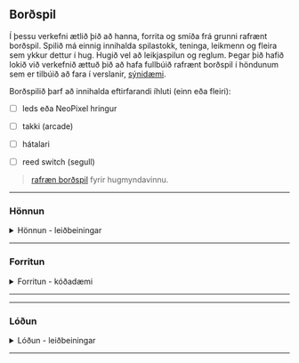 ## Borðspil 
Í þessu verkefni ætlið þið að hanna, forrita og smíða frá grunni rafrænt borðspil. Spilið má einnig innihalda spilastokk, teninga, leikmenn og fleira sem ykkur dettur í hug. Hugið vel að leikjaspilun og reglum. Þegar þið hafið lokið við verkefnið ættuð þið að hafa fullbúið rafrænt borðspil í höndunum sem er tilbúið að fara í verslanir, [sýnidæmi](https://github.com/Chicken405/Skyrsla?tab=readme-ov-file).

Borðspilið þarf að innihalda eftirfarandi íhluti (einn eða fleiri):

- [ ] leds eða NeoPixel hringur
- [ ] takki (arcade)
- [ ] hátalari
- [ ] reed switch (segull)


> [rafræn borðspil](https://boardgamegeek.com/boardgamecategory/1072/electronic) fyrir hugmyndavinnu.

<!--
- [Pyramids secret](https://projecthub.arduino.cc/marcelomaximiano/fac9edcd-e76f-40c8-a4a4-c867072599c4)
- [Would you rather](https://www.instructables.com/How-To-Make-A-Board-Game-Using-Arduino/)
-->

---

### Hönnun
<details>
<summary>Hönnun - leiðbeiningar</summary>
<br>

1. Notaðu [Inkscape](https://github.com/GunnarThorunnarson/Bordspil/blob/main/Inkscape.md) forrit til að hanna borðspilið (svartur litur er notaður fyrir laserskurð).
1. Notaðu [lok/topp](https://github.com/GunnarThorunnarson/Bordspil/blob/main/bordspil_lok_V24.svg) template fyrir borðspilið.
1. Mál á götum:
   * Led (5 mm): Gat: 5 mm þvermál
   * Arcade takki (stór 100 mm): Gat: 25mm þvermál (eða 94 mm þvermál).   
   * Arcade takki (mið 65 mm): Gat 25 mm þvermál (eða 58mm þvermál).
   * Arcade takki (lítill 28 mm): Gat: 25 mm þvermál
1. Skrifið spilaleiðbeiningar á toppinn.

> [Boardgame templates](https://www.pinterest.com.mx/pin/595741856946792806/)

</details>

---


### Forritun
<details>
<summary>Forritun - kóðadæmi</summary>
<br>

1. [LED: Blink](https://github.com/GunnarThorunnarson/Bordspil/blob/main/MicroPython/blink.py)
2. [Print](https://github.com/GunnarThorunnarson/Bordspil/blob/main/MicroPython/print.py)
3. [Takki](https://github.com/GunnarThorunnarson/Bordspil/blob/main/MicroPython/takki.py)
4. [Takki og LED](https://github.com/GunnarThorunnarson/Bordspil/blob/main/MicroPython/takki_led.py)
5. [Reed switch (segull)](https://github.com/GunnarThorunnarson/Bordspil/blob/main/MicroPython/reedswitch.py)
6. [Hljóð (Passive Buzzer)](https://github.com/GunnarThorunnarson/Bordspil/blob/main/MicroPython/PassiveBuzzer.py)
7. [Lag (Passive Buzzer)](https://github.com/GunnarThorunnarson/Bordspil/blob/main/MicroPython/lag.py)
8. [Random](https://github.com/GunnarThorunnarson/Bordspil/blob/main/MicroPython/random.py)
9. [NeoPixel hringur](https://github.com/GunnarThorunnarson/Bordspil/blob/main/MicroPython/NeoPixel.py)
    
:warning: **Ekki nota pinna; GPIO0, GPIO3, GPIO19, GPIO20, GPIO45, GPIO46.** :warning:

<!--
https://github.com/james1236/buzzer_music?tab=readme-ov-file
-->

</details>

---

<!--
## GAMALT - ARDUINO
[Arduino nano](https://www.studiopieters.nl/arduino-nano-pinout/)
### Kóðadæmi:
1. [Blink](https://learn.adafruit.com/adafruit-arduino-lesson-2-leds/blinking-the-led)
1. [Takki](https://docs.arduino.cc/tutorials/generic/digital-input-pullup)
1. [Buzzer](https://www.circuitbasics.com/how-to-use-active-and-passive-buzzers-on-the-arduino/#:~:text=Passive%20buzzers%20need%20a%20square,(pin%2C%20frequency%2C%20duration)%3B) og velja [lög](https://projecthub.arduino.cc/tmekinyan/playing-popular-songs-with-arduino-and-a-buzzer-546f4a)
1. [reed switch](https://lastminuteengineers.com/reed-switch-arduino-tutorial/?utm_content=cmp-true)
1. [Random](https://reference.arduino.cc/reference/en/language/functions/random-numbers/random/)
#### Málfræði 
- breytur, HIGH/LOW, OUTPUT/INPUT, int/long, if/else og == 
- setup(), loop(), pinMode(), digitalWrite(), digitalRead(), analogRead(), delay(), Serial.begin(), Serial.println(), tone(), noTone, random(), randomSeed()
> driver CH340 rekilinn https://sparks.gogo.co.nz/ch340.html
-->

---

### Lóðun 
<details>
<summary>Lóðun - leiðbeiningar</summary>
<br>

#### Aðstaða og öryggi

1. Hafa gott loftrými, t.d. opinn gluggi og vifta, ekki anda að þér reyknum.
1. Nota öryggisgleraugu.
1. Hafa undirlag sem þolir hita.
1. Passa snúrur og umgengni í kring.
1. Mundu að slökkva á lóðunartækinu í lok tímans.
1. Muna að þvo vel hendur eftir að hafa lóðað, blýagnir á höndum.

#### Lóðun
1. Nota rakan svamp til að hreinsa odd í byrjun og í lokin.
1. Hreinsaðu odd í hvert sinn sem þú lóðar.
1. 315 gráður Celsíur fyrir snögga lóðun á punktum, 60/40 tin (60% tin, 40% blý)
1. 370 gráður fyrir holur snögglega, 60/40 tin.
1. Ef of mikill hiti eða of lengi þá hætta á að bræða rásir (e. circuits).
1. Ef of lítill hiti þá færðu kalda lóðningu (e. cold solder joint) sem lítur út einsog dropi.

---


#### Tutorial og sýnidæmi
1. [Soldering, setup](https://www.instructables.com/lesson/Soldering-1/) 
1. [Algeng mistök](https://learn.adafruit.com/adafruit-guide-excellent-soldering/common-problems)
1. [Að lóða og aflóða](https://learn.adafruit.com/collins-lab-soldering) (myndband)
1. [How to solder header pins](https://youtu.be/8Z-2wPWGnqE?t=124) (myndband)

---

#### Vírar
* [Að vinna með víra](https://learn.sparkfun.com/tutorials/working-with-wire)
* [Að lóða vír saman](https://www.youtube.com/watch?v=Zu3TYBs65FM) (myndband)
* [Splicing (Y)](https://youtu.be/eI3fxTH6f6I?t=245) (mynband)

---

#### Æfingar

1. Klippa niður jumpers og lóða í veroboard (prófa líka fjölþætta víra).
1. lóða víra saman (Y splicing) og nota herpihólk.

</details>

---

